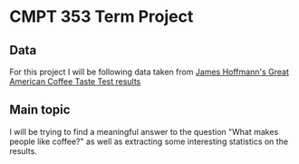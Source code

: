 # CMPT 353 Term Project
## Data
For this project I will be following data taken from [James Hoffmann's Great American Coffee Taste Test results](https://www.youtube.com/watch?v=bMOOQfeloH0&ab_channel=JamesHoffmann)

## Main topic
I will be trying to find a meaningful answer to the question "What makes people like coffee?" as well as extracting some interesting statistics on the results. 